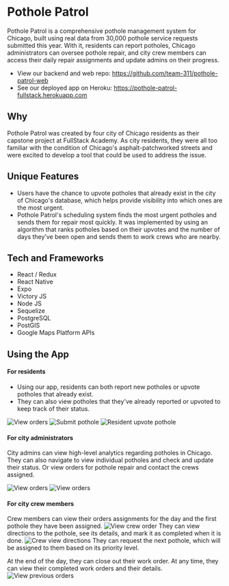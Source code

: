 # Pothole Patrol

Pothole Patrol is a comprehensive pothole management system for Chicago, built using real data from 30,000 pothole service requests submitted this year. With it, residents can report potholes, Chicago administrators can oversee pothole repair, and city crew members can access their daily repair assignments and update admins on their progress.

* View our backend and web repo: https://github.com/team-311/pothole-patrol-web
* See our deployed app on Heroku: https://pothole-patrol-fullstack.herokuapp.com

## Why

Pothole Patrol was created by four city of Chicago residents as their capstone project at FullStack Academy. As city residents, they were all too familiar with the condition of Chicago's asphalt-patchworked streets and were excited to develop a tool that could be used to address the issue. 

## Unique Features 

* Users have the chance to upvote potholes that already exist in the city of Chicago's database, which helps provide visibility into which ones are the most urgent. 
* Pothole Patrol's scheduling system finds the most urgent potholes and sends them for repair most quickly. It was implemented by using an algorithm that ranks potholes based on their upvotes and the number of days they’ve been open and sends them to work crews who are nearby. 

## Tech and Frameworks

* React / Redux
* React Native
* Expo 
* Victory JS 
* Node JS
* Sequelize 
* PostgreSQL
* PostGIS
* Google Maps Platform APIs 

## Using the App

#### For residents 

* Using our app, residents can both report new potholes or upvote potholes that already exist.
* They can also view potholes that they've already reported or upvoted to keep track of their status. 

![View orders](https://media.giphy.com/media/WvkS0ZrnKQkMO8Fsrw/giphy.gif)
![Submit pothole](https://media.giphy.com/media/8wfogB7dvAEoLKfO62/giphy.gif)
![Resident upvote pothole](https://media.giphy.com/media/1xVbZLOuN0cytDtM6O/giphy.gif)

#### For city administrators 

City admins can view high-level analytics regarding potholes in Chicago. 
They can also navigate to view individual potholes and check and update their status. 
Or view orders for pothole repair and contact the crews assigned. 

![View orders](https://media.giphy.com/media/13QenvhyjNytbYQOS0/giphy.gif) ![View orders](https://media.giphy.com/media/vguSSk1pxCOTvY1J5B/giphy.gif)

#### For city crew members 

Crew members can view their orders assignments for the day and the first pothole they have been assigned. 
![View crew order](https://media.giphy.com/media/7TewpuNRRm5FneKmh6/giphy.gif)
They can view directions to the pothole, see its details, and mark it as completed when it is done. 
![Crew view directions](https://media.giphy.com/media/cCam8kx0dVCSnSw8Fj/giphy.gif)
They can request the next pothole, which will be assigned to them based on its priority level. 

At the end of the day, they can close out their work order. 
At any time, they can view their completed work orders and their details. 
![View previous orders](https://media.giphy.com/media/YX62QTQz7tlLlu8aqm/giphy.gif)
